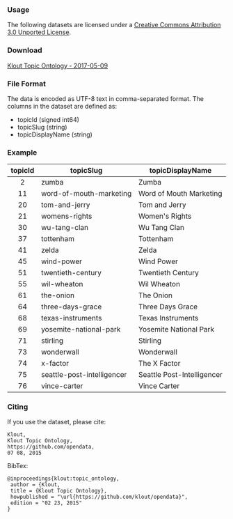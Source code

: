 ### Usage ###
The following datasets are licensed under a [Creative Commons Attribution 3.0 Unported License](http://creativecommons.org/licenses/by/3.0/).

### Download ###

[Klout Topic Ontology - 2017-05-09](dataset/klout_topic_ontology_20170509.csv) 

### File Format ###

The data is encoded as UTF-8 text in comma-separated format. The columns in the dataset are defined as:

* topicId (signed int64)
* topicSlug (string)
* topicDisplayName (string)

### Example ###

| topicId|topicSlug|topicDisplayName                     | 
|:---:|---------------------|------------------------------| 
| 2|zumba|Zumba                                            | 
| 11|word-of-mouth-marketing|Word of Mouth Marketing       | 
| 20|tom-and-jerry|Tom and Jerry                           | 
| 21|womens-rights|Women's Rights                          | 
| 30|wu-tang-clan|Wu Tang Clan                             | 
| 37|tottenham|Tottenham                                   | 
| 41|zelda|Zelda                                           | 
| 45|wind-power|Wind Power                                 | 
| 51|twentieth-century|Twentieth Century                   | 
| 55|wil-wheaton|Wil Wheaton                               | 
| 61|the-onion|The Onion                                   | 
| 64|three-days-grace|Three Days Grace                     | 
| 68|texas-instruments|Texas Instruments                   | 
| 69|yosemite-national-park|Yosemite National Park         | 
| 71|stirling|Stirling                                     | 
| 73|wonderwall|Wonderwall                                 | 
| 74|x-factor|The X Factor                                 | 
| 75|seattle-post-intelligencer|Seattle Post-Intelligencer | 
| 76|vince-carter|Vince Carter                             | 


### Citing ###

If you use the dataset, please cite:
```
Klout, 
Klout Topic Ontology, 
https://github.com/opendata, 
07 08, 2015
```

BibTex:
```
@inproceedings{klout:topic_ontology,
 author = {Klout,
 title = {Klout Topic Ontology},
 howpublished = "\url{https://github.com/klout/opendata}",
 edition = "02 23, 2015"
}
```
